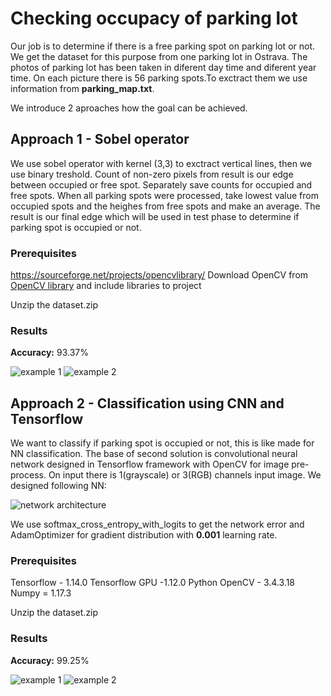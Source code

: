 # Checking occupacy of parking lot

Our job is to determine if there is a free parking spot on parking lot or not. We get the dataset for this purpose from one parking lot in Ostrava. The photos of parking lot has been taken in diferent day time and diferent year time. On each picture there is 56 parking spots.To exctract them we use information from **parking_map.txt**.

We introduce 2 aproaches how the goal can be achieved.

## Approach 1 - Sobel operator

We use sobel operator with kernel (3,3) to exctract vertical lines, then we use binary treshold. Count of non-zero pixels from result is our edge between occupied or free spot. Separately save counts for occupied and free spots. When all parking spots were processed, take lowest value from occupied spots and the heighes from free spots and make an average. The result is our final edge which will be used in test phase to determine if parking spot is occupied or not.

### Prerequisites
https://sourceforge.net/projects/opencvlibrary/
Download OpenCV from [OpenCV library](https://sourceforge.net/projects/opencvlibrary/) and include libraries to project

Unzip the dataset.zip

### Results

**Accuracy:** 93.37%

![example 1](/images/logo.png)
![example 2](/images/logo.png)

## Approach 2 - Classification using CNN and Tensorflow

We want to classify if parking spot is occupied or not, this is like made for NN classification. The base of second solution is convolutional neural network designed in Tensorflow framework with OpenCV for image pre-process. On input there is 1(grayscale) or 3(RGB) channels input image. We designed following NN:

![network architecture](/images/logo.png)

We use softmax_cross_entropy_with_logits to get the network error and AdamOptimizer for gradient distribution with **0.001** learning rate.

### Prerequisites
Tensorflow - 1.14.0
Tensorflow GPU -1.12.0
Python OpenCV - 3.4.3.18
Numpy = 1.17.3

Unzip the dataset.zip

### Results

**Accuracy:** 99.25%

![example 1](/images/logo.png)
![example 2](/images/logo.png)


